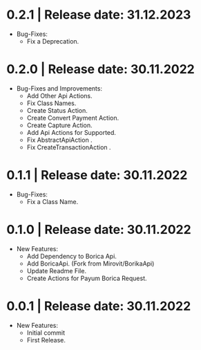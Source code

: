 0.2.1	|	Release date: **31.12.2023**
============================================
* Bug-Fixes:
  - Fix a Deprecation.


0.2.0	|	Release date: **30.11.2022**
============================================
* Bug-Fixes and Improvements:
  - Add Other Api Actions.
  - Fix Class Names.
  - Create Status Action.
  - Create Convert Payment Action.
  - Create Capture Action.
  - Add Api Actions for Supported.
  - Fix AbstractApiAction .
  - Fix CreateTransactionAction .


0.1.1	|	Release date: **30.11.2022**
============================================
* Bug-Fixes:
  - Fix a Class Name.


0.1.0	|	Release date: **30.11.2022**
============================================
* New Features:
  - Add Dependency to Borica Api.
  - Add BoricaApi. (Fork from Mirovit/BorikaApi)
  - Update Readme File.
  - Create Actions for Payum Borica Request.


0.0.1	|	Release date: **30.11.2022**
============================================
* New Features:
  - Initial commit
  - First Release.


